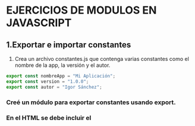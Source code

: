 # EJERCICIOS DE MODULOS EN JAVASCRIPT

## 1.Exportar e importar constantes
1. Crea un archivo constantes.js que contenga varias constantes como el nombre de la app, la versión y el autor.
```js
export const nombreApp = "Mi Aplicación";
export const version = "1.0.0";
export const autor = "Igor Sánchez";
```
### Creé un módulo para exportar constantes usando export.
### En el HTML se debe incluir el <script type="module" >

2. Importa esas constantes en app.js y muéstralas en consola.
```js
import {nombreApp} from './constantes.js';
console.log(`Bienvenido a ${nombreApp}`);

import { version, autor } from './constantes.js';
console.log(`Versión: ${version}, Autor: ${autor}`);
```
### Importé las constantes y las usé en console.log.

## 2.Funciones matemáticas
1. En operaciones.js crea y exporta funciones para sumar, restar, multiplicar y dividir.
```js
export function sumar(a, b) {
    return a + b}

export function restar(a, b) {
    return a - b}

export function multiplicar(a, b) {
    return a * b}

export function dividir(a, b) {
    if (b === 0) {
        throw new Error("No se puede dividir por cero");
    }
    return a / b;
}
```
### Exporté funciones nombradas para operaciones básicas.

2. En main.js importa esas funciones y prueba varias operaciones.
```js
import { sumar } from "./operaciones.js";
import { restar } from "./operaciones.js";
import { multiplicar } from "./operaciones.js";
import { dividir } from "./operaciones.js";

console.log("Suma: 5+3=" + sumar(5, 3)); // 8
console.log("Resta: 5-3=" + restar(5, 3)); // 2
console.log("Multiplicación: 5x3=" + multiplicar(5, 3)); // 15
console.log("División: 5/2=" + dividir(5, 2)); // 2.5
```
### Importé cada función y probé con ejemplos.

## 3.Exportación por defecto
1. Crea un archivo saludos.js que tenga una exportación por defecto con una función saludar(nombre).
```js
export default function saludar(nombre) {
    return `Hola, ${nombre}!`;
}
```
### Usé export default para la función.

2. Importa esa función en index.js y úsala con tu nombre.
```js
import saludar from "./saludos.js";
console.log(saludar("Germán"));
```
### Importé la función sin llaves.

## 4. Combinar exportaciones
1. En utils.js exporta:
Una constante llamada APP_NAME.
Una función mayusculas(texto) que convierta un string a mayúsculas.
Haz una exportación por defecto con una función que reciba un array de strings y devuelva el primero.
```js
export const APP_NAME="Mi App";

export function mayusculas(texto) {
    return texto.toUpperCase();
}

export default function primerArray(String){
    return String[0];
}
```
### Exporté una constante, una función nombrada y una función por defecto.

2. En app.js importa todo y pruébalo.
```js
import { APP_NAME } from './utils.js';
console.log(`Usando la aplicación: ${APP_NAME}`);

import { mayusculas } from './utils.js';
console.log(mayusculas("esto está en mayúsculas"));

import primerArray from './utils.js';
console.log(primerArray(["primero", "segundo", "tercero"]));
```
### Importé la constante y función nombrada con llaves, y la por defecto sin llaves.

## 5. Importar con alias
1. En matematicas.js exporta dos funciones: areaCirculo(radio) y areaCuadrado(lado).
```js
export function areaCirculo(radio) {
    return Math.PI * radio * radio;
}

export function areaCuadrado(lado) {
    return lado * lado;
}
```
### Exporté funciones para área del círculo y cuadrado.

2. En main.js importa esas funciones con alias (circulo, cuadrado) y calcula las áreas de un círculo de radio 5 y un cuadrado de lado 4.
```js
import { areaCirculo as circulo} from "./matematicas.js";
import { areaCuadrado as cuadrado} from "./matematicas.js";

console.log("Área círculo (r=10): " + circulo(10)); // 314.1592653589793
console.log("Área cuadrado (lado=7): " + cuadrado(7)); // 49
```
### Importé las funciones con alias 

## 6. Importar todo con * as
1. En personas.js exporta varias constantes con nombres de personas.
```js
export const Ana = "Ana";
export const Luis = "Luis";
export const Marta = "Marta";
export const Pedro = "Pedro";
export const Juan = "Juan";
```
### Exporté múltiples constantes.

2. En main.js impórtalas todas bajo un objeto:
```js
import * as personas from "./personas.js";
```
### Importé todo bajo el objeto personas con * as.